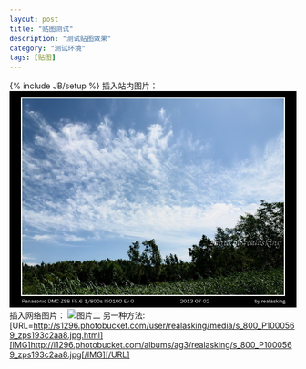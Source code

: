 ```yaml
---
layout: post
title: "贴图测试"
description: "测试贴图效果"
category: "测试环境"
tags: [贴图]
---
```

{% include JB/setup %}
插入站内图片：
![图片一](assets/pics/s_800_P1000565.jpg)
插入网络图片：
![图片二](http://i1296.photobucket.com/albums/ag3/realasking/s_800_P1000569_zps193c2aa8.jpg)
另一种方法:
[URL=http://s1296.photobucket.com/user/realasking/media/s_800_P1000569_zps193c2aa8.jpg.html][IMG]http://i1296.photobucket.com/albums/ag3/realasking/s_800_P1000569_zps193c2aa8.jpg[/IMG][/URL]
